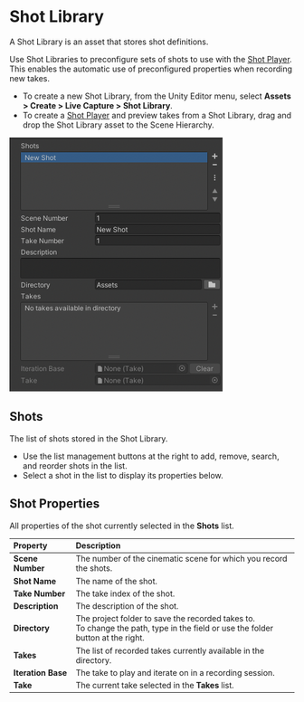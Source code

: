 # Shot Library

A Shot Library is an asset that stores shot definitions.

Use Shot Libraries to preconfigure sets of shots to use with the [Shot Player](ref-component-shot-player.md). This enables the automatic use of preconfigured properties when recording new takes.

* To create a new Shot Library, from the Unity Editor menu, select **Assets > Create > Live Capture > Shot Library**.
* To create a [Shot Player](ref-component-shot-player.md) and preview takes from a Shot Library, drag and drop the Shot Library asset to the Scene Hierarchy.

![Shot Library asset](images/ref-asset-shot-library.png)

## Shots

The list of shots stored in the Shot Library.

* Use the list management buttons at the right to add, remove, search, and reorder shots in the list.
* Select a shot in the list to display its properties below.

## Shot Properties

All properties of the shot currently selected in the **Shots** list.

| Property | Description |
|:---|:---|
| **Scene Number** | The number of the cinematic scene for which you record the shots. |
| **Shot Name** | The name of the shot. |
| **Take Number** | The take index of the shot. |
| **Description** | The description of the shot. |
| **Directory** | The project folder to save the recorded takes to.<br />To change the path, type in the field or use the folder button at the right. |
| **Takes** | The list of recorded takes currently available in the directory. |
| **Iteration Base** | The take to play and iterate on in a recording session. |
| **Take** | The current take selected in the **Takes** list. |
